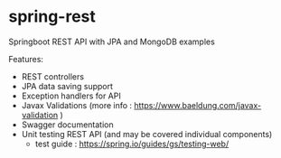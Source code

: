 # spring-rest
Springboot REST API with JPA and MongoDB examples

Features:
* REST controllers
* JPA data saving support
* Exception handlers for API
* Javax Validations (more info : https://www.baeldung.com/javax-validation )
* Swagger documentation
* Unit testing REST API (and may be covered individual components)
  - test guide : https://spring.io/guides/gs/testing-web/
